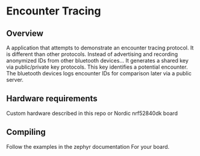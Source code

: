 # Encounter Tracing


## Overview

A application that attempts to demonstrate an encounter tracing protocol.  It is different than other protocols.  Instead of advertising and recording anonymized IDs from other bluetooth devices... It generates a shared key via public/private key protocols.  This key identifies a potential encounter.  The bluetooth devices logs encounter IDs for comparison later via a public server.  


##  Hardware requirements
Custom hardware described in this repo
or 
Nordic nrf52840dk board

##  Compiling

Follow the examples in the zephyr documentation For your board.
